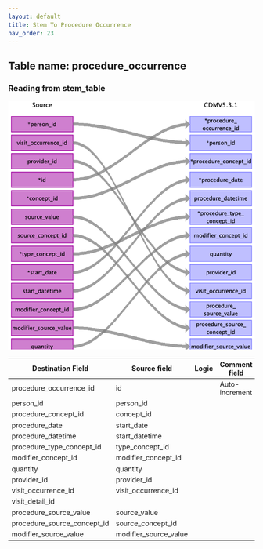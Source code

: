 ```yaml
---
layout: default
title: Stem To Procedure Occurrence
nav_order: 23
---
```


## Table name: procedure_occurrence

### Reading from stem_table

![](md_files/image21.png)

| Destination Field | Source field | Logic | Comment field |
| --- | --- | --- | --- |
| procedure_occurrence_id | id |  | Auto-increment |
| person_id | person_id |  |  |
| procedure_concept_id | concept_id |  |  |
| procedure_date | start_date |  |  |
| procedure_datetime | start_datetime |  |  |
| procedure_type_concept_id | type_concept_id |  |  |
| modifier_concept_id | modifier_concept_id |  |  |
| quantity | quantity |  |  |
| provider_id | provider_id |  |  |
| visit_occurrence_id | visit_occurrence_id |  |  |
| visit_detail_id |  |  |  |
| procedure_source_value | source_value |  |  |
| procedure_source_concept_id | source_concept_id |  |  |
| modifier_source_value | modifier_source_value |  |  |

